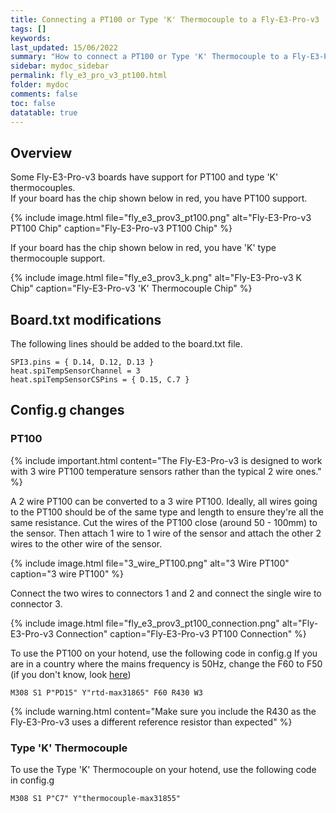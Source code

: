 ```yaml
---
title: Connecting a PT100 or Type 'K' Thermocouple to a Fly-E3-Pro-v3
tags: []
keywords: 
last_updated: 15/06/2022
summary: "How to connect a PT100 or Type 'K' Thermocouple to a Fly-E3-Pro-v3"
sidebar: mydoc_sidebar
permalink: fly_e3_pro_v3_pt100.html
folder: mydoc
comments: false
toc: false
datatable: true
---
```


## Overview

Some Fly-E3-Pro-v3 boards have support for PT100 and type 'K' thermocouples.  
If your board has the chip shown below in red, you have PT100 support.  

{% include image.html file="fly_e3_prov3_pt100.png" alt="Fly-E3-Pro-v3 PT100 Chip" caption="Fly-E3-Pro-v3 PT100 Chip" %}  

If your board has the chip shown below in red, you have 'K' type thermocouple support.  

{% include image.html file="fly_e3_prov3_k.png" alt="Fly-E3-Pro-v3 K Chip" caption="Fly-E3-Pro-v3 'K' Thermocouple Chip" %}

## Board.txt modifications

The following lines should be added to the board.txt file.

```
SPI3.pins = { D.14, D.12, D.13 }
heat.spiTempSensorChannel = 3
heat.spiTempSensorCSPins = { D.15, C.7 }
```

## Config.g changes

### PT100

{% include important.html content="The Fly-E3-Pro-v3 is designed to work with 3 wire PT100 temperature sensors rather than the typical 2 wire ones." %}

A 2 wire PT100 can be converted to a 3 wire PT100. Ideally, all wires going to the PT100 should be of the same type and length to ensure they're all the same resistance. Cut the wires of the PT100 close (around 50 - 100mm) to the sensor. Then attach 1 wire to 1 wire of the sensor and attach the other 2 wires to the other wire of the sensor.

{% include image.html file="3_wire_PT100.png" alt="3 Wire PT100" caption="3 wire PT100" %}  

Connect the two wires to connectors 1 and 2 and connect the single wire to connector 3.  

{% include image.html file="fly_e3_prov3_pt100_connection.png" alt="Fly-E3-Pro-v3 Connection" caption="Fly-E3-Pro-v3 PT100 Connection" %}  

To use the PT100 on your hotend, use the following code in config.g
If you are in a country where the mains frequency is 50Hz, change the F60 to F50 (if you don't know, look [here](https://www.oaktreeproducts.com/img/product/description/List%20of%20Worldwide%20AC%20Voltages.pdf))

```
M308 S1 P"PD15" Y"rtd-max31865" F60 R430 W3
```

{% include warning.html content="Make sure you include the R430 as the Fly-E3-Pro-v3 uses a different reference resistor than expected" %}

### Type 'K' Thermocouple

To use the Type 'K' Thermocouple on your hotend, use the following code in config.g

```
M308 S1 P"C7" Y"thermocouple-max31855"
```